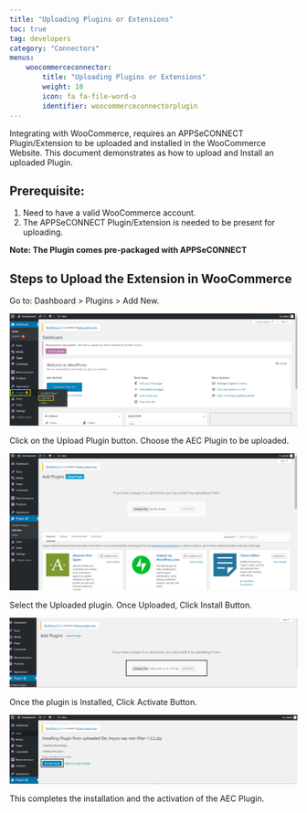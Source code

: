 ```yaml
---
title: "Uploading Plugins or Extensions"
toc: true
tag: developers
category: "Connectors"
menus: 
    woocommerceconnector:
        title: "Uploading Plugins or Extensions"
        weight: 10
        icon: fa fa-file-word-o
        identifier: woocommerceconnectorplugin
---
```


Integrating with WooCommerce, requires an APPSeCONNECT Plugin/Extension to be uploaded and installed in the WooCommerce Website. 
This document demonstrates as how to upload and Install an uploaded Plugin.
## Prerequisite:
1.	Need to have a valid WooCommerce account.
2.	The APPSeCONNECT Plugin/Extension is needed to be present for uploading.

**Note: The Plugin comes pre-packaged with APPSeCONNECT**
## Steps to Upload the Extension in WooCommerce 

Go to: Dashboard > Plugins > Add New.

![woocommerce-pluginupload1](/staticfiles/connectors/media/application-connector/woocommerce-pluginupload1.png)

Click on the Upload Plugin button. Choose the AEC Plugin to be uploaded.

![woocommerce-pluginupload2](/staticfiles/connectors/media/application-connector/woocommerce-pluginupload2.png)

Select the Uploaded plugin. Once Uploaded, Click Install Button.

![woocommerce-pluginupload3](/staticfiles/connectors/media/application-connector/woocommerce-pluginupload3.png)

Once the plugin is Installed, Click Activate Button.

![woocommerce-pluginupload4](/staticfiles/connectors/media/application-connector/woocommerce-pluginupload4.png)

This completes the installation and the activation of the AEC Plugin.